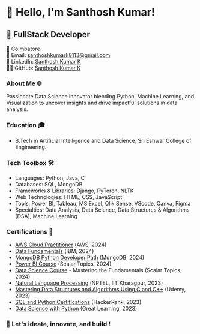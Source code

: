 # 👋 Hello, I'm Santhosh Kumar!<br/>

## 🚀 FullStack Developer

📍 Coimbatore<br/>
📧 Email: santhoshkumark8113@gmail.com<br/>
🔗 LinkedIn: [Santhosh Kumar K](https://www.linkedin.com/in/santhoshkumar08/)  
👨‍💻 GitHub: [Santhosh Kumar K](https://github.com/Caeruleaphile08) <br/>

### About Me 🌐  <br/>
Passionate Data Science innovator blending Python, Machine Learning, and Visualization to uncover insights and drive impactful solutions in data analysis.
<br/>

### Education 🎓 
+ B.Tech in Artificial Intelligence and Data Science, Sri Eshwar College of Engineering.
  
### Tech Toolbox 🛠️
+ Languages: Python, Java, C
+ Databases: SQL, MongoDB
+ Frameworks & Libraries: Django, PyTorch, NLTK
+ Web Technologies: HTML, CSS, JavaScript
+ Tools: Power BI, Tableau, MS Excel, Qlik Sense, VScode, Canva, Figma
+ Specialties: Data Analysis, Data Science, Data Structures & Algorithms (DSA), Machine Learning
  

### Certifications 📜 
+ [AWS Cloud Practitioner](https://www.credly.com/badges/83a71190-6d47-4e42-a511-135ef84a1b81/linked_in_profile) (AWS, 2024)
+ [Data Fundamentals](https://www.credly.com/badges/e32c4be3-e910-411f-9550-b0ec16c57419/linked_in_profile) (IBM, 2024)
+ [MongoDB Python Developer Path](https://learn.mongodb.com/c/qbgwLicMT9S84pMXwYNh4Q) (MongoDB, 2024)
+ [Power BI Course](https://drive.google.com/file/u/1/d/1OswT-ZBqUkwLgWF6aSwvjdMAmpku8Vn_/view?usp=sharing) (Scalar Topics, 2024)
+ [Data Science Course](https://drive.google.com/file/d/1xibvpf7oLtGAAkIroAeEbcUrm-wdRj1Z/view) - Mastering the Fundamentals (Scalar Topics, 2024)
+ [Natural Language Processing](https://drive.google.com/file/d/1N9ZBDTvPpTgPygnU3-lfnR08A0uX4DYP/view) (NPTEL, IIT Kharagpur, 2023)
+ [Mastering Data Structures and Algorithms Using C and C++](https://drive.google.com/file/d/1-y5mGVhGTmwMojI20kEgrgZ-vAuD5_Il/view) (Udemy, 2023)
+ [SQL and Python Certifications](https://drive.google.com/drive/u/1/folders/1sJIU2NsZDim6bX94abmhnOL0-Vo47Jry?usp=sharing) (HackerRank, 2023)
+ [Data Science with Python](https://drive.google.com/file/d/18Lzcwv-yCVhUFW-tQXSmltdm9-nPYc1k/view) (Great Learning, 2023)






### 🔗 Let's ideate, innovate, and build !
